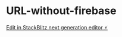 # URL-without-firebase

[Edit in StackBlitz next generation editor ⚡️](https://stackblitz.com/~/github.com/neighborservices/URL-without-firebase)